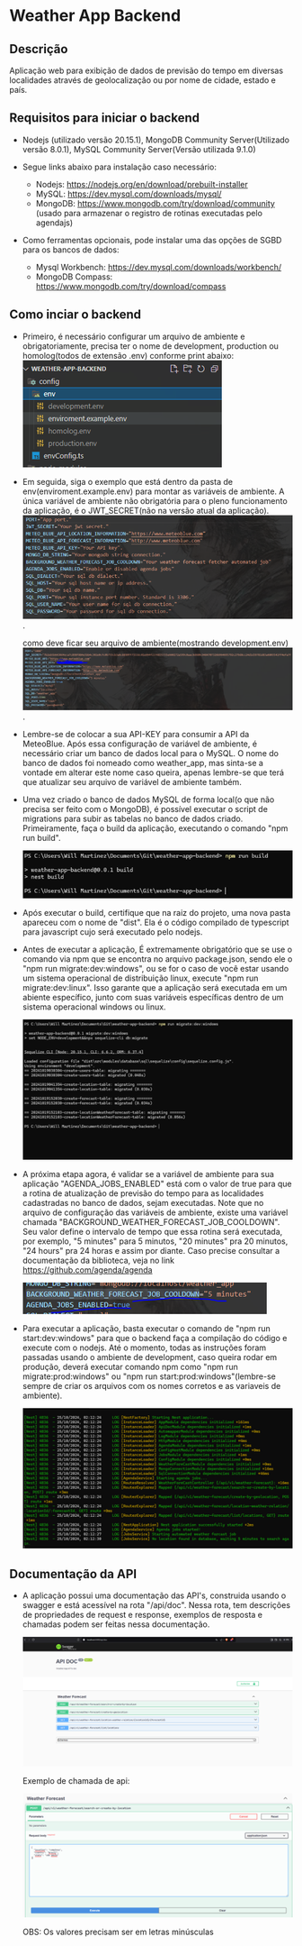 # Weather App Backend

## Descrição
Aplicação web para exibição de dados de previsão do tempo em diversas localidades através de geolocalização ou por nome de cidade, estado e país.

## Requisitos para iniciar o backend
- Nodejs (utilizado versão 20.15.1), MongoDB Community Server(Utilizado versão 8.0.1), MySQL Community Server(Versão utilizada 9.1.0)
- Segue links abaixo para instalação caso necessário:
    - Nodejs: https://nodejs.org/en/download/prebuilt-installer
    - MySQL: https://dev.mysql.com/downloads/mysql/
    - MongoDB: https://www.mongodb.com/try/download/community (usado para armazenar o registro de rotinas executadas pelo agendajs)

- Como ferramentas opcionais, pode instalar uma das opções de SGBD para os bancos de dados:
    - Mysql Workbench: https://dev.mysql.com/downloads/workbench/
    - MongoDB Compass: https://www.mongodb.com/try/download/compass

## Como inciar o backend
- Primeiro, é necessário configurar um arquivo de ambiente e obrigatoriamente, precisa ter o nome de development, production ou homolog(todos de extensão .env) conforme print abaixo:
    ![image](./repo-prints/env_files.PNG)

- Em seguida, siga o exemplo que está dentro da pasta de env(enviroment.example.env) para montar as variáveis de ambiente. A única variável de ambiente não obrigatória
  para o pleno funcionamento da aplicação, é o JWT_SECRET(não na versão atual da aplicação).
    ![image](./repo-prints/env_example_file.PNG).

    como deve ficar seu arquivo de ambiente(mostrando development.env)
    ![image](./repo-prints/dev_env_example.PNG).

- Lembre-se de colocar a sua API-KEY para consumir a API da MeteoBlue. Após essa configuração de variável de ambiente, é necessário criar um banco de dados local
  para o MySQL. O nome do banco de dados foi nomeado como weather_app, mas sinta-se a vontade em alterar este nome caso queira, apenas lembre-se que terá que atualizar 
  seu arquivo de variável de ambiente também.

- Uma vez criado o banco de dados MySQL de forma local(o que não precisa ser feito com o MongoDB), é possível executar o script de migrations para subir as tabelas
  no banco de dados criado. Primeiramente, faça o build da aplicação, executando o comando "npm run build".

  ![image](./repo-prints/run_build.PNG)


- Após executar o build, certifique que na raiz do projeto, uma nova pasta apareceu com o nome de "dist". Ela é o código compilado de typescript para javascript
  cujo será executado pelo nodejs.


- Antes de executar a aplicação, É extremamente obrigatório que se use o comando via npm que se encontra no arquivo package.json, sendo ele o
  "npm run  migrate:dev:windows", ou se for o caso de você estar usando um sistema operacional de distribuição linux, execute "npm run migrate:dev:linux".
  Isso garante que a aplicação será executada em um abiente específico, junto com suas variáveis específicas dentro de um sistema operacional windows ou linux.

   ![image](./repo-prints/run_migrations.PNG)


- A próxima etapa agora, é validar se a variável de ambiente para sua aplicação "AGENDA_JOBS_ENABLED" está com o valor de true para que a rotina de atualização
  de previsão do tempo para as localidades cadastradas no banco de dados, sejam executadas. Note que no arquivo de configuração das variáveis de ambiente, existe
  uma variável chamada "BACKGROUND_WEATHER_FORECAST_JOB_COOLDOWN". Seu valor define o intervalo de tempo que essa rotina será executada, por exemplo, "5 minutes" para 5 minutos, "20 minutes" pra 20 minutos, "24 hours" pra 24 horas e assim por diante. Caso precise consultar a documentação da biblioteca, veja no link https://github.com/agenda/agenda

  ![image](./repo-prints/agenda_config.PNG)

- Para executar a aplicação, basta executar o comando de "npm run start:dev:windows" para que o backend faça a compilação do código e execute com o nodejs.
  Até o momento, todas as instruções foram passadas usando o ambiente de development, caso queira rodar em produção, deverá executar comando npm como
  "npm run migrate:prod:windows" ou "npm run start:prod:windows"(lembre-se sempre de criar os arquivos com os nomes corretos e as variaveis de ambiente).

  ![image](./repo-prints/run_backend.PNG)



## Documentação da API
- A aplicação possui uma documentação das API's, construida usando o swagger e está acessível na rota "/api/doc". Nessa rota, tem descrições
  de propriedades de request e response, exemplos de resposta e chamadas podem ser feitas nessa documentação.

  ![image](./repo-prints/swagger_api.PNG)

  Exemplo de chamada de api:

  ![image](./repo-prints/api_post_example.PNG)

  OBS: Os valores precisam ser em letras minúsculas
